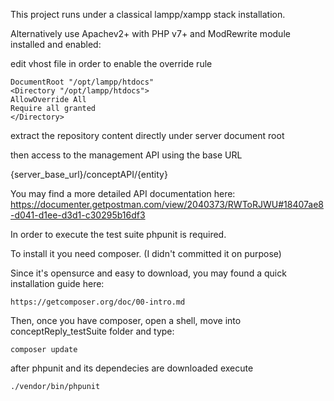 This project runs under a classical lampp/xampp stack installation.

Alternatively use Apachev2+ with PHP v7+ and ModRewrite module installed and enabled:

edit vhost file in order to enable the override rule

```
DocumentRoot "/opt/lampp/htdocs"
<Directory "/opt/lampp/htdocs">
AllowOverride All
Require all granted
</Directory>
```
extract the repository content directly under server document root 

then access to the management API using the base URL

{server_base_url}/conceptAPI/{entity}

You may find a more detailed API documentation here:
https://documenter.getpostman.com/view/2040373/RWToRJWU#18407ae8-d041-d1ee-d3d1-c30295b16df3

In order to execute the test suite phpunit is required.

To install it you need composer. (I didn't committed it on purpose) 

Since it's opensurce and easy to download, you may found a quick installation guide here: 
```
https://getcomposer.org/doc/00-intro.md
```

Then, once you have composer, open a shell, move into conceptReply_testSuite folder and type:

```
composer update
```

after phpunit and its dependecies are downloaded execute 

```
./vendor/bin/phpunit
```
